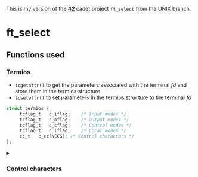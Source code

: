 This is my version of the **[42](https://www.42.us.org/)** cadet project `ft_select` from the UNIX branch.

# ft_select

## Functions used
### Termios
* `tcgetattr()` to get the parameters associated with the terminal _fd_ and store them in the termios structure
* `tcsetattr()` to set parameters in the termios structure to the terminal _fd_
```c
struct termios {
     tcflag_t	c_iflag;	/* Input modes */
     tcflag_t	c_oflag;	/* Output modes */
     tcflag_t	c_cflag;	/* Control modes */
     tcflag_t	c_lflag;	/* Local modes */
     cc_t	c_cc[NCCS];	/* Control characters */
};
```
<details>
     <summary><h3>Control characters</h3></summary>
     
Index into `c_cc[]` character array.
|    | macro      | enabled by | meaning
| -: | ---------- | ------------------
| 0  | `VEOF`     | `ICANON` | end-of-file (EOF) character
| 1  | `VEOL`     | `ICANON` | additional end-of-line (EOL) character
| 2  | `VEOL2`    | `ICANON` | yet another end-of-line character
| 3  | `VERASE`   | `ICANON` | erases the previous not-yet-erased character, but does not erase past EOF or beginning-of-line
| 4  | `VWERASE`  | `ICANON` | word erase
| 5  | `VKILL`    | `ICANON` | kill character: erases the input since the last EOF or beginning-of-line.
| 6  | `VREPRINT` | `ICANON` | reprint unread characters
| 7  | | _spare 1_
| 8  | `VINTR`    | `ISIG` | interrupt character: send SIGINT signal.
| 9  | `VQUIT`    | `ISIG` | quit character: send SIGQUIT signal.
| 10 | `VSUSP`    | `ISIG` | suspend character: send SIGTSTP signal.
| 11 | `VDSUSP`   | `ISIG` | delayed suspend character: send SIGTSTP signal when the character is read by the user program.
| 12 | `VSTART`   | `IXON`, `IXOFF` | start character: restarts output stopped by the _stop_ character.
| 13 | `VSTOP`    | `IXON`, `IXOFF` | stop character: stop output until _start_ character typed.
| 14 | `VLNEXT`   | `IEXTEN`  | literal next: quotes the next input character, depriving it of a possible special meaning.
| 15 | `VDISCARD` | `IEXTEN`  | toggle: start/stop discarding pending output.
| 16 | `VMIN`     | `~ICANON` | minimum number of characters for noncanonical read
| 17 | `VTIME`    | `~ICANON` | timeout in deciseconds for noncanonical read
| 18 | `VSTATUS`  | `ICANON`  | status character: display status information at terminal. Also sends a SIGINFO signa to the foreground process group.
| 19 | | _spare 2_

</details>
